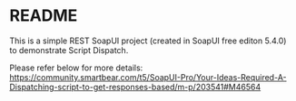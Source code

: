 # README

This is a simple REST SoapUI project (created in SoapUI free editon 5.4.0) to demonstrate Script Dispatch.

Please refer below for more details: 
https://community.smartbear.com/t5/SoapUI-Pro/Your-Ideas-Required-A-Dispatching-script-to-get-responses-based/m-p/203541#M46564

